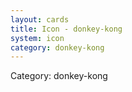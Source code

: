 ```yaml
---
layout: cards
title: Icon - donkey-kong
system: icon
category: donkey-kong
---
```

<div class="alert alert-secondary mb-4"><span class="i18n innerHTML-category">Category: </span><span class="i18n innerHTML-cat-donkey-kong">donkey-kong</span></div>
